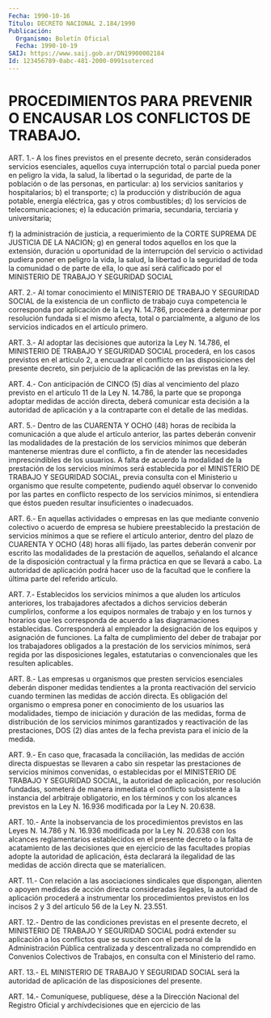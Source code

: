 ```yaml
---
Fecha: 1990-10-16
Título: DECRETO NACIONAL 2.184/1990
Publicación:
  Organismo: Boletín Oficial
  Fecha: 1990-10-19
SAIJ: https://www.saij.gob.ar/DN19900002184
Id: 123456789-0abc-481-2000-0991soterced
---
```

# PROCEDIMIENTOS PARA PREVENIR O ENCAUSAR LOS CONFLICTOS DE TRABAJO.

<a id="1"></a>
ART.  1.-  A los fines previstos en el presente decreto, serán considerados  servicios   esenciales,  aquellos  cuya  interrupción total o parcial pueda poner  en  peligro  la  vida,  la  salud,  la libertad  o  la  seguridad,  de  parte  de  la  población  o de las personas, en particular:  a) los servicios sanitarios y hospitalarios;  b) el transporte;  c)    la   producción  y  distribución  de  agua  potable,  energía eléctrica, gas y otros combustibles;  d) los servicios de telecomunicaciones;  e) la educación primaria, secundaria, terciaria y universitaria;

f) la administración  de  justicia,  a  requerimiento  de  la CORTE SUPREMA DE JUSTICIA DE LA NACION;  g)  en  general todos aquellos en los que la extensión, duración  u oportunidad de  la  interrupción  del servicio o actividad pudiera poner en peligro la vida, la salud,  la  libertad o la seguridad de toda la comunidad o de parte de ella, lo que  así  será  calificado por el MINISTERIO DE TRABAJO Y SEGURIDAD SOCIAL

<a id="2"></a>
ART.  2.-  Al  tomar  conocimiento  el MINISTERIO DE TRABAJO Y SEGURIDAD SOCIAL de la existencia de un conflicto  de  trabajo cuya competencia  le  corresponda  por  aplicación  de la Ley N. 14.786, procederá a determinar por resolución fundada si  el  mismo afecta, total  o  parcialmente, a alguno de los servicios indicados  en  el artículo primero.

<a id="3"></a>
ART.  3.-  Al adoptar las decisiones que autoriza la Ley N. 14.786, el MINISTERIO  DE TRABAJO Y SEGURIDAD SOCIAL procederá, en los casos previstos en el  artículo 2, a encuadrar el conflicto en las disposiciones del  presente  decreto,  sin  perjuicio  de  la aplicación de las previstas en la ley.

<a id="4"></a>
ART. 4.- Con anticipación de CINCO (5) días al vencimiento del plazo  previsto en el artículo 11 de la Ley N. 14.786, la parte que se proponga  adoptar  medidas  de  acción directa, deberá comunicar esta decisión a la autoridad de aplicación  y  a la contraparte con el detalle de las medidas.

<a id="5"></a>
ART.  5.- Dentro de las CUARENTA Y OCHO (48) horas de recibida la comunicación  a  que  alude  el  artículo  anterior,  las partes deberán  convenir las modalidades de la prestación de los servicios mínimos que deberán  mantenerse  mientras dure el conflicto, a fin de  atender  las necesidades imprescindibles  de  los  usuarios.  A falta de acuerdo  la  modalidad  de  la prestación de los servicios mínimos será establecida por el MINISTERIO  DE  TRABAJO Y SEGURIDAD SOCIAL, previa consulta con el Ministerio u organismo  que  resulte competente, pudiendo aquél observar lo convenido por las partes  en conflicto  respecto  de  los  servicios  mínimos, si entendiera que éstos pueden resultar insuficientes o inadecuados.

<a id="6"></a>
ART. 6.- En aquellas actividades o empresas en las que mediante convenio  colectivo  o acuerdo de empresa se hubiere preestablecido la prestación de servicios  mínimos  a  que  se refiere el artículo anterior,  dentro  del  plazo de CUARENTA Y OCHO  (48)  horas  allí fijado, las partes deberán  convenir por escrito las modalidades de la prestación de aquellos, señalando  el  alcance de la disposición contractual  y  la  firma  práctica en que se llevará  a  cabo.  La autoridad de aplicación podrá  hacer  uso  de  la  facultad  que le confiere la última parte del referido artículo.

<a id="7"></a>
ART.  7.-  Establecidos los servicios mínimos a que aluden los artículos  anteriores,    los    trabajadores  afectados  a  dichos servicios deberán cumplirlos, conforme  a  los  equipos normales de trabajo y en los turnos y horarios que les corresponda  de  acuerdo a  las  diagramaciones establecidas. Corresponderá al empleador  la designación  de  los equipos y asignación de funciones. La falta de cumplimiento del deber  de  trabajar por los trabajadores obligados a  la prestación de los servicios  mínimos,  será  regida  por  las disposiciones   legales,  estatutarias  o  convencionales  que  les resulten aplicables.

<a id="8"></a>
ART.  8.-  Las  empresas  u  organismos  que presten servicios esenciales  deberán  disponer  medidas  tendientes    a  la  pronta reactivación  del  servicio  cuando terminen las medidas de  acción directa. Es obligación del organismo o empresa poner en conocimiento de los usuarios las  modalidades, tiempo de iniciación y duración de las medidas, forma de  distribución  de los servicios mínimos  garantizados y reactivación de las prestaciones,  DOS  (2) días antes  de  la  fecha  prevista  para  el  inicio de la medida.

<a id="9"></a>
ART. 9.- En caso que, fracasada la conciliación, las medidas de acción  directa  dispuestas  se  llevaren  a  cabo sin respetar las prestaciones  de servicios mínimos convenidas, o  establecidas  por el MINISTERIO DE  TRABAJO  Y  SEGURIDAD  SOCIAL,  la  autoridad  de aplicación,  por  resolución fundadas, someterá de manera inmediata el conflicto subsistente a la instancia del arbitraje obligatorio, en los términos y con los alcances  previstos  en  la Ley N. 16.936 modificada por la Ley N. 20.638.

<a id="10"></a>
ART. 10.- Ante la inobservancia de los procedimientos previstos en las  Leyes N. 14.786 y N. 16.936 modificada por la Ley N. 20.638 con  los  alcances   reglamentarios  establecidos  en  el  presente decreto  o  la  falta de  acatamiento  de  las  decisiones  que  en ejercicio  de  las   facultades  propias  adopte  la  autoridad  de aplicación, ésta declarará  la  ilegalidad de las medidas de acción directa que se materialicen.

<a id="11"></a>
ART.  11.-  Con  relación  a  las  asociaciones sindicales que dispongan, alienten o apoyen medidas de acción directa consideradas  ilegales,  la  autoridad  de aplicación  procederá  a instrumentar los procedimientos previstos  en los incisos 2 y 3 del artículo 56 de la Ley N. 23.551.

<a id="12"></a>
ART.  12.-  Dentro de las condiciones previstas en el presente decreto,  el  MINISTERIO   DE  TRABAJO  Y  SEGURIDAD  SOCIAL  podrá extender su aplicación a los  conflictos  que  se  susciten  con el personal de la Administración Pública centralizada y descentralizada    no    comprendido  en  Convenios  Colectivos  de Trabajos, en consulta con el Ministerio del ramo.

<a id="13"></a>
ART.  13.- EL MINISTERIO DE TRABAJO Y SEGURIDAD SOCIAL será la autoridad  de    aplicación  de  las  disposiciones  del  presente.

<a id="14"></a>
ART. 14.- Comuníquese, publíquese, dése a la Dirección Nacional del  Registro  Oficial  y archívdecisiones que en ejercicio de las